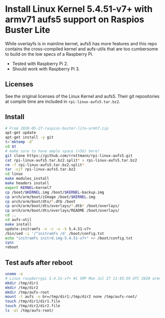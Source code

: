 # Install Linux Kernel 5.4.51-v7+ with armv71 aufs5 support on Raspios Buster Lite

While overlayfs is in mainline kernel, aufs5 has more features and this repo
contains the cross-compiled kernel and aufs-utils that are too cumbersome to
build on the low specs of a Raspberry Pi.

* Tested with Raspberry Pi 2.
* Should work with Raspberry Pi 3.

## Licenses
See the original licenses of the Linux Kernel and aufs5.
Their git repositories at compile time are included in
`rpi-linux-aufs5.tar.bz2`.

## Install

~~~bash
# From 2020-05-27-raspios-buster-lite-armhf.zip
apt-get update
apt-get install -y git 
t=`mktemp -d`
cd $t
# make sure to have ample space (>5G) here!
git clone https://github.com/rrottmann/rpi-linux-aufs5.git
cat rpi-linux-aufs5.tar.bz2.split* > rpi-linux-aufs5.tar.bz2
rm -f rpi-linux-aufs5.tar.bz2.split*
tar -xjf rpi-linux-aufs5.tar.bz2
cd linux
make modules_install
make headers install
export KERNEL=kernel7
cp /boot/$KERNEL.img /boot/$KERNEL-backup.img
cp arch/arm/boot/zImage /boot/$KERNEL.img
cp arch/arm/boot/dts/*.dtb /boot
cp arch/arm/boot/dts/overlays/*.dtb* /boot/overlays/
cp arch/arm/boot/dts/overlays/README /boot/overlays/
cd ..
cd aufs-util
make install
update-initramfs -v -c -u -k 5.4.51-v7+
/bin/sed -i '/^initramfs /d' /boot/config.txt
echo "initramfs initrd.img-5.4.51-v7+" >> /boot/config.txt
sync
reboot
~~~

## Test aufs after reboot

~~~bash
uname -a
# Linux raspberrypi 5.4.51-v7+ #1 SMP Mon Jul 27 11:45:59 UTC 2020 armv7l GNU/Linux
mkdir /tmp/dir1
mkdir /tmp/dir2
mkdir /tmp/aufs-root
mount -t aufs -o br=/tmp/dir1:/tmp/dir2 none /tmp/aufs-root/
touch /tmp/dir1/dir1.file
touch /tmp/dir2/dir2.file
ls -al /tmp/aufs-root/
~~~

